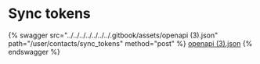 # Sync tokens

{% swagger src="../../../../../../../.gitbook/assets/openapi (3).json" path="/user/contacts/sync_tokens" method="post" %}
[openapi (3).json](<../../../../../../../.gitbook/assets/openapi (3).json>)
{% endswagger %}
